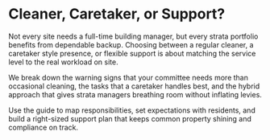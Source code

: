 # Cleaner, Caretaker, or Support?

Not every site needs a full-time building manager, but every strata portfolio benefits from dependable backup. Choosing between a regular cleaner, a caretaker style presence, or flexible support is about matching the service level to the real workload on site.

We break down the warning signs that your committee needs more than occasional cleaning, the tasks that a caretaker handles best, and the hybrid approach that gives strata managers breathing room without inflating levies.

Use the guide to map responsibilities, set expectations with residents, and build a right-sized support plan that keeps common property shining and compliance on track.
